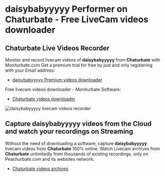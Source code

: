 # daisybabyyyyy Performer on Chaturbate - Free LiveCam videos downloader

## Chaturbate Live Videos Recorder

Monitor and record livecam videos of **daisybabyyyyy** from **Chaturbate** with Moniturbate.com
Get a premium trial for free by just and only registering with your Email address:
* [daisybabyyyyy Premium videos downloader](https://moniturbate.com/request-demo-licence-key.html)

Free livecam videos downloader - Moniturbate Software:
* [Chaturbate videos downloader](https://moniturbate.com/moniturbate-download-software.html)

![daisybabyyyyy livecam videos recorder](https://peachurnet.com/templates/moniturbate-software.png)


## Capture daisybabyyyyy videos from the Cloud and watch your recordings on Streaming

Without the need of downloading a software, capture **daisybabyyyyy** livecam videos from **Chaturbate** 100% online.
Watch Livecam archives from **Chaturbate** unlimitedly from thousands of existing recordings, only on Peachurbate.com and its websites network:
* [Chaturbate videos archives](https://peachurnet.com/)